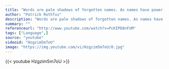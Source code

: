 ```yaml
---
title: "Words are pale shadows of forgotten names. As names have power, words have power. Words can light fires in the minds of men. Words can wring tears from the hardest hearts."
author: "Patrick Rothfus"
description: "Words are pale shadows of forgotten names. As names have power, words have power. Words can light fires in the minds of men. Words can wring tears from the hardest hearts. - Patrick Rothfus quotes from GetInspired365.com"
summary: ""
referenceurl: "http://www.youtube.com/watch?v=PcKIPD8nFUM"
tags: ["Language",]
source: "youtube"
videoid: "Hzgzim5m7oU"
image: "https://img.youtube.com/vi/Hzgzim5m7oU/0.jpg"
---
```


{{< youtube Hzgzim5m7oU >}}
